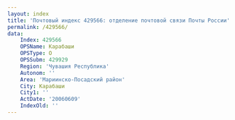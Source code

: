 ```yaml
---
layout: index
title: 'Почтовый индекс 429566: отделение почтовой связи Почты России'
permalink: /429566/
data:
    Index: 429566
    OPSName: Карабаши
    OPSType: О
    OPSSubm: 429929
    Region: 'Чувашия Республика'
    Autonom: ''
    Area: 'Мариинско-Посадский район'
    City: Карабаши
    City1: ''
    ActDate: '20060609'
    IndexOld: ''
---
```

